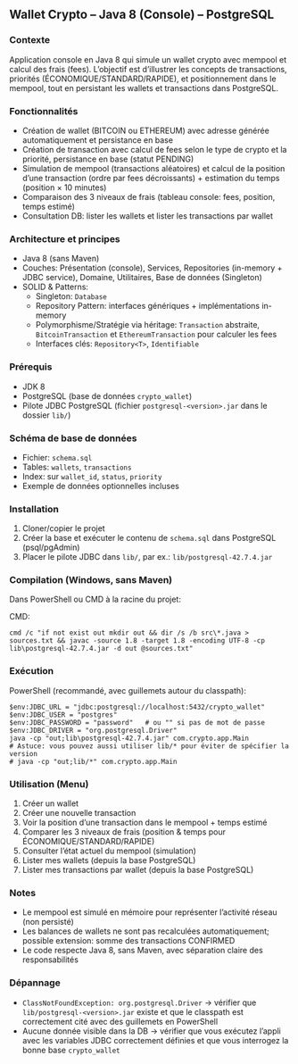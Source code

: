## Wallet Crypto – Java 8 (Console) – PostgreSQL

### Contexte
Application console en Java 8 qui simule un wallet crypto avec mempool et calcul des frais (fees). L’objectif est d’illustrer les concepts de transactions, priorités (ÉCONOMIQUE/STANDARD/RAPIDE), et positionnement dans le mempool, tout en persistant les wallets et transactions dans PostgreSQL.

### Fonctionnalités
- Création de wallet (BITCOIN ou ETHEREUM) avec adresse générée automatiquement et persistance en base
- Création de transaction avec calcul de fees selon le type de crypto et la priorité, persistance en base (statut PENDING)
- Simulation de mempool (transactions aléatoires) et calcul de la position d’une transaction (ordre par fees décroissants) + estimation du temps (position × 10 minutes)
- Comparaison des 3 niveaux de frais (tableau console: fees, position, temps estimé)
- Consultation DB: lister les wallets et lister les transactions par wallet

### Architecture et principes
- Java 8 (sans Maven)
- Couches: Présentation (console), Services, Repositories (in-memory + JDBC service), Domaine, Utilitaires, Base de données (Singleton)
- SOLID & Patterns:
  - Singleton: `Database`
  - Repository Pattern: interfaces génériques + implémentations in-memory
  - Polymorphisme/Stratégie via héritage: `Transaction` abstraite, `BitcoinTransaction` et `EthereumTransaction` pour calculer les fees
  - Interfaces clés: `Repository<T>`, `Identifiable`

### Prérequis
- JDK 8
- PostgreSQL (base de données `crypto_wallet`)
- Pilote JDBC PostgreSQL (fichier `postgresql-<version>.jar` dans le dossier `lib/`)

### Schéma de base de données
- Fichier: `schema.sql`
- Tables: `wallets`, `transactions`
- Index: sur `wallet_id`, `status`, `priority`
- Exemple de données optionnelles incluses

### Installation
1. Cloner/copier le projet
2. Créer la base et exécuter le contenu de `schema.sql` dans PostgreSQL (psql/pgAdmin)
3. Placer le pilote JDBC dans `lib/`, par ex.: `lib/postgresql-42.7.4.jar`

### Compilation (Windows, sans Maven)
Dans PowerShell ou CMD à la racine du projet:

CMD:
```
cmd /c "if not exist out mkdir out && dir /s /b src\*.java > sources.txt && javac -source 1.8 -target 1.8 -encoding UTF-8 -cp lib\postgresql-42.7.4.jar -d out @sources.txt"
```

### Exécution
PowerShell (recommandé, avec guillemets autour du classpath):
```
$env:JDBC_URL = "jdbc:postgresql://localhost:5432/crypto_wallet"
$env:JDBC_USER = "postgres"
$env:JDBC_PASSWORD = "password"   # ou "" si pas de mot de passe
$env:JDBC_DRIVER = "org.postgresql.Driver"
java -cp "out;lib\postgresql-42.7.4.jar" com.crypto.app.Main
# Astuce: vous pouvez aussi utiliser lib/* pour éviter de spécifier la version
# java -cp "out;lib/*" com.crypto.app.Main
```

### Utilisation (Menu)
1. Créer un wallet
2. Créer une nouvelle transaction
3. Voir la position d’une transaction dans le mempool + temps estimé
4. Comparer les 3 niveaux de frais (position & temps pour ÉCONOMIQUE/STANDARD/RAPIDE)
5. Consulter l’état actuel du mempool (simulation)
6. Lister mes wallets (depuis la base PostgreSQL)
7. Lister mes transactions par wallet (depuis la base PostgreSQL)

### Notes
- Le mempool est simulé en mémoire pour représenter l’activité réseau (non persisté)
- Les balances de wallets ne sont pas recalculées automatiquement; possible extension: somme des transactions CONFIRMED
- Le code respecte Java 8, sans Maven, avec séparation claire des responsabilités

### Dépannage
- `ClassNotFoundException: org.postgresql.Driver` → vérifier que `lib/postgresql-<version>.jar` existe et que le classpath est correctement cité avec des guillemets en PowerShell
- Aucune donnée visible dans la DB → vérifier que vous exécutez l’appli avec les variables JDBC correctement définies et que vous interrogez la bonne base `crypto_wallet`



